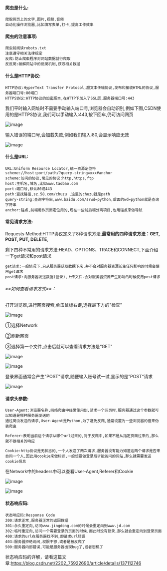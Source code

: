 #### 爬虫是什么:

```
爬取网页上的文字,图片,视频,音频
自动化操作浏览器,比如填写表单,打卡,提高工作效率
```

#### 爬虫的注意事项:

```
爬虫前阅读robots.txt
注意遵守相关法律规定
反爬:防止爬虫程序对网站数据就行爬取
反反爬:破解网站中的反爬机制,获取相关数据
```

#### 什么是HTTP协议:

```
HTTP协议:HyperText Transfer Protocol,超文本传输协议,发布和接收HTML的协议,服务器端口号:80端口
HTTPS协议:HTTP协议的加密版本,在HTTP下加入了SSL层,服务器端口号:443
```

我们平时输入网址时不需要手动输入端口号,浏览器会自动识别,例如下图,CSDN使用的是HTTPS协议,我们可以手动输入:443,按下回车,仍可访问网页

![image](https://github.com/user-attachments/assets/5cd1eaa0-796a-43a2-9c6e-351f27b0c33b)


输入错误的端口号,会加载失败,例如我们输入:80,会显示响应无效

![image](https://github.com/user-attachments/assets/da04a982-f1fd-4d3e-9a22-f70976b51590)


#### 什么是URL:

```
URL:Uniform Resource Locator,统一资源定位符
scheme://host:port/path/?query-string=xxx#anchor
scheme:访问的协议,常见的协议:http,https,ftp
host:主机名,域名,比如www.taobao.com
port:端口号,默认80或443
path:查找路径,sz.58.com/chuzu ,这里的chuzu就是path
query-string:查询字符串,www.baidu.com/s?wd=python,后面的wd=python就是查询字符串
anchor:锚点,前端用作页面定位用的,现在一些前后端分离项目,也用锚点来做导航
```

#### 常见请求方法:

Requests Method:HTTP协议定义了8种请求方法,**最常用的四种请求方法：GET, POST, PUT, DELETE**,

剩下四种不常用的请求方法:HEAD、‌OPTIONS、‌TRACE和CONNECT,下面介绍一下get请求和post请求

```
get请求:一般情况下,只从服务器获取数据下来,并不会对服务器资源长生任何影响的时候会使用get请求
post请求:向服务器发送数据(登录),上传文件.会对服务器资源产生影响的时候使用post请求
```

###### ==如何查看请求方式==：

打开浏览器,进行网页搜索,单击鼠标右键,选择最下方的"检查"

![image](https://github.com/user-attachments/assets/d60d06b2-40fc-4aad-b436-10faa8936c4f)


①选择Network

②刷新网页

③选择第一个文件,点击后就可以查看请求方法是“GET"

![image](https://github.com/user-attachments/assets/cad42fd6-ca56-427d-9130-17275400fd48)


![image](https://github.com/user-attachments/assets/0b72c99a-9369-4ecb-af0d-bfe74573fc40)


登录界面通常会产生"POST"请求,随便输入账号试一试,显示的是”POST“请求

![image](https://github.com/user-attachments/assets/a6de7ce0-6fb6-490e-8503-8c173e1d1bfd)


#### 请求头参数:

```
User-Agent:浏览器名称,网络爬虫中经常使用到,请求一个网页时,服务器通过这个参数就可以知道是哪种服务器发送的
通过爬虫发送的请求,User-Agent是Python,为了避免反爬,通常设置为一些浏览器的值来伪装爬虫

Referer:表明当前这个请求从哪个url过来的,对于反爬中,如果不是从指定页面过来的,那么就不做相关的响应

Cookie:http协议是无状态的,一个人发送了两次请求,服务器没有能力知道这两个请求是否来自同一个人,因此用cookie来做标识,一般想要做登录后才能访问的网站,那么就需要发送cookie信息
```

在Network中的headers中可以查看User-Agent,Referer和Cookie

![image](https://github.com/user-attachments/assets/e11d61a4-36b4-4953-a987-f08d0e5971e4)

![image](https://github.com/user-attachments/assets/b5be0778-e3db-44fd-be6e-ea018af4bc2b)


#### 状态响应码:

```
状态响应码:Response Code
200:请求正常,服务器正常的返回数据
301:永久重定向,访问www.jingdong.com的时候会重定向到www.jd.com
302:临时重定向,访问一个需要登录的页面的时候,而此时没有登录,那么就会重定向到登录页面
400:请求的url在服务器找不到,即请求url错误
403:服务器拒绝访问,权限不够,或者是被反爬了
500:服务器内部错误,可能是服务器出现bug了,或者宕机了
```

状态响应码的详解，请看这篇文章:https://blog.csdn.net/2202_75922690/article/details/137112746

